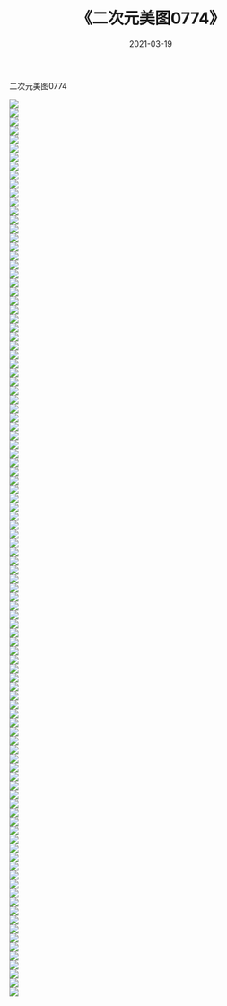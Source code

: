 ﻿---
layout: post
title:  《二次元美图0774》
date:   2021-03-19
img: http://imgx.orgx.ga/二次元/2021/二次元美图0774/000.jpg
categories: [美女, 清纯, 唯美]
---

二次元美图0774

 ![](http://imgx.orgx.ga/二次元/2021/二次元美图0774/001.png) <br>![](http://imgx.orgx.ga/二次元/2021/二次元美图0774/002.png) <br>![](http://imgx.orgx.ga/二次元/2021/二次元美图0774/003.png) <br>![](http://imgx.orgx.ga/二次元/2021/二次元美图0774/004.png) <br>![](http://imgx.orgx.ga/二次元/2021/二次元美图0774/005.png) <br>![](http://imgx.orgx.ga/二次元/2021/二次元美图0774/006.png) <br>![](http://imgx.orgx.ga/二次元/2021/二次元美图0774/007.png) <br>![](http://imgx.orgx.ga/二次元/2021/二次元美图0774/008.png) <br>![](http://imgx.orgx.ga/二次元/2021/二次元美图0774/009.png) <br>![](http://imgx.orgx.ga/二次元/2021/二次元美图0774/010.png) <br>![](http://imgx.orgx.ga/二次元/2021/二次元美图0774/011.png) <br>![](http://imgx.orgx.ga/二次元/2021/二次元美图0774/012.png) <br>![](http://imgx.orgx.ga/二次元/2021/二次元美图0774/013.png) <br>![](http://imgx.orgx.ga/二次元/2021/二次元美图0774/014.png) <br>![](http://imgx.orgx.ga/二次元/2021/二次元美图0774/015.png) <br>![](http://imgx.orgx.ga/二次元/2021/二次元美图0774/016.png) <br>![](http://imgx.orgx.ga/二次元/2021/二次元美图0774/017.png) <br>![](http://imgx.orgx.ga/二次元/2021/二次元美图0774/018.png) <br>![](http://imgx.orgx.ga/二次元/2021/二次元美图0774/019.png) <br>![](http://imgx.orgx.ga/二次元/2021/二次元美图0774/020.png) <br>![](http://imgx.orgx.ga/二次元/2021/二次元美图0774/021.png) <br>![](http://imgx.orgx.ga/二次元/2021/二次元美图0774/022.png) <br>![](http://imgx.orgx.ga/二次元/2021/二次元美图0774/023.png) <br>![](http://imgx.orgx.ga/二次元/2021/二次元美图0774/024.png) <br>![](http://imgx.orgx.ga/二次元/2021/二次元美图0774/025.png) <br>![](http://imgx.orgx.ga/二次元/2021/二次元美图0774/026.png) <br>![](http://imgx.orgx.ga/二次元/2021/二次元美图0774/027.png) <br>![](http://imgx.orgx.ga/二次元/2021/二次元美图0774/028.png) <br>![](http://imgx.orgx.ga/二次元/2021/二次元美图0774/029.png) <br>![](http://imgx.orgx.ga/二次元/2021/二次元美图0774/030.png) <br>![](http://imgx.orgx.ga/二次元/2021/二次元美图0774/031.png) <br>![](http://imgx.orgx.ga/二次元/2021/二次元美图0774/032.png) <br>![](http://imgx.orgx.ga/二次元/2021/二次元美图0774/033.png) <br>![](http://imgx.orgx.ga/二次元/2021/二次元美图0774/034.png) <br>![](http://imgx.orgx.ga/二次元/2021/二次元美图0774/035.png) <br>![](http://imgx.orgx.ga/二次元/2021/二次元美图0774/036.png) <br>![](http://imgx.orgx.ga/二次元/2021/二次元美图0774/037.png) <br>![](http://imgx.orgx.ga/二次元/2021/二次元美图0774/038.png) <br>![](http://imgx.orgx.ga/二次元/2021/二次元美图0774/039.png) <br>![](http://imgx.orgx.ga/二次元/2021/二次元美图0774/040.png) <br>![](http://imgx.orgx.ga/二次元/2021/二次元美图0774/041.png) <br>![](http://imgx.orgx.ga/二次元/2021/二次元美图0774/042.png) <br>![](http://imgx.orgx.ga/二次元/2021/二次元美图0774/043.png) <br>![](http://imgx.orgx.ga/二次元/2021/二次元美图0774/044.png) <br>![](http://imgx.orgx.ga/二次元/2021/二次元美图0774/045.png) <br>![](http://imgx.orgx.ga/二次元/2021/二次元美图0774/046.png) <br>![](http://imgx.orgx.ga/二次元/2021/二次元美图0774/047.png) <br>![](http://imgx.orgx.ga/二次元/2021/二次元美图0774/048.png) <br>![](http://imgx.orgx.ga/二次元/2021/二次元美图0774/049.png) <br>![](http://imgx.orgx.ga/二次元/2021/二次元美图0774/050.png) <br>![](http://imgx.orgx.ga/二次元/2021/二次元美图0774/051.png) <br>![](http://imgx.orgx.ga/二次元/2021/二次元美图0774/052.png) <br>![](http://imgx.orgx.ga/二次元/2021/二次元美图0774/053.png) <br>![](http://imgx.orgx.ga/二次元/2021/二次元美图0774/054.png) <br>![](http://imgx.orgx.ga/二次元/2021/二次元美图0774/055.png) <br>![](http://imgx.orgx.ga/二次元/2021/二次元美图0774/056.png) <br>![](http://imgx.orgx.ga/二次元/2021/二次元美图0774/057.png) <br>![](http://imgx.orgx.ga/二次元/2021/二次元美图0774/058.png) <br>![](http://imgx.orgx.ga/二次元/2021/二次元美图0774/059.png) <br>![](http://imgx.orgx.ga/二次元/2021/二次元美图0774/060.png) <br>![](http://imgx.orgx.ga/二次元/2021/二次元美图0774/061.png) <br>![](http://imgx.orgx.ga/二次元/2021/二次元美图0774/062.png) <br>![](http://imgx.orgx.ga/二次元/2021/二次元美图0774/063.png) <br>![](http://imgx.orgx.ga/二次元/2021/二次元美图0774/064.png) <br>![](http://imgx.orgx.ga/二次元/2021/二次元美图0774/065.png) <br>![](http://imgx.orgx.ga/二次元/2021/二次元美图0774/066.png) <br>![](http://imgx.orgx.ga/二次元/2021/二次元美图0774/067.png) <br>![](http://imgx.orgx.ga/二次元/2021/二次元美图0774/068.png) <br>![](http://imgx.orgx.ga/二次元/2021/二次元美图0774/069.png) <br>![](http://imgx.orgx.ga/二次元/2021/二次元美图0774/070.png) <br>![](http://imgx.orgx.ga/二次元/2021/二次元美图0774/071.png) <br>![](http://imgx.orgx.ga/二次元/2021/二次元美图0774/072.png) <br>![](http://imgx.orgx.ga/二次元/2021/二次元美图0774/073.png) <br>![](http://imgx.orgx.ga/二次元/2021/二次元美图0774/074.png) <br>![](http://imgx.orgx.ga/二次元/2021/二次元美图0774/075.png) <br>![](http://imgx.orgx.ga/二次元/2021/二次元美图0774/076.png) <br>![](http://imgx.orgx.ga/二次元/2021/二次元美图0774/077.png) <br>![](http://imgx.orgx.ga/二次元/2021/二次元美图0774/078.png) <br>![](http://imgx.orgx.ga/二次元/2021/二次元美图0774/079.png) <br>![](http://imgx.orgx.ga/二次元/2021/二次元美图0774/080.png) <br>![](http://imgx.orgx.ga/二次元/2021/二次元美图0774/081.png) <br>![](http://imgx.orgx.ga/二次元/2021/二次元美图0774/082.png) <br>![](http://imgx.orgx.ga/二次元/2021/二次元美图0774/083.png) <br>![](http://imgx.orgx.ga/二次元/2021/二次元美图0774/084.png) <br>![](http://imgx.orgx.ga/二次元/2021/二次元美图0774/085.png) <br>![](http://imgx.orgx.ga/二次元/2021/二次元美图0774/086.png) <br>![](http://imgx.orgx.ga/二次元/2021/二次元美图0774/087.png) <br>![](http://imgx.orgx.ga/二次元/2021/二次元美图0774/088.png) <br>![](http://imgx.orgx.ga/二次元/2021/二次元美图0774/089.png) <br>![](http://imgx.orgx.ga/二次元/2021/二次元美图0774/090.png) <br>![](http://imgx.orgx.ga/二次元/2021/二次元美图0774/091.png) <br>![](http://imgx.orgx.ga/二次元/2021/二次元美图0774/092.png) <br>![](http://imgx.orgx.ga/二次元/2021/二次元美图0774/093.png) <br>![](http://imgx.orgx.ga/二次元/2021/二次元美图0774/094.png) <br>![](http://imgx.orgx.ga/二次元/2021/二次元美图0774/095.png) <br>![](http://imgx.orgx.ga/二次元/2021/二次元美图0774/096.png) <br>![](http://imgx.orgx.ga/二次元/2021/二次元美图0774/097.png) <br>![](http://imgx.orgx.ga/二次元/2021/二次元美图0774/098.png) <br>![](http://imgx.orgx.ga/二次元/2021/二次元美图0774/099.png) <br>![](http://imgx.orgx.ga/二次元/2021/二次元美图0774/100.png) <br>